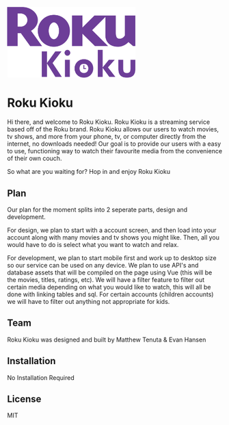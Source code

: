 <img src="images/logo.png" width="300">


# Roku Kioku

Hi there, and welcome to Roku Kioku. Roku Kioku is a streaming service based off of the Roku brand. Roku Kioku allows our users to watch movies, tv shows, and more from your phone, tv, or computer directly from the internet, no downloads needed! Our goal is to provide our users with a easy to use, functioning way to watch their favourite media from the convenience of their own couch.

So what are you waiting for? Hop in and enjoy Roku Kioku


## Plan

Our plan for the moment splits into 2 seperate parts, design and development. 

For design, we plan to start with a account screen, and then load into your account along with many movies and tv shows you might like. Then, all you would have to do is select what you want to watch and relax.

For development, we plan to start mobile first and work up to desktop size so our service can be used on any device. We plan to use API's and database assets that will be compiled on the page using Vue (this will be the movies, titles, ratings, etc). We will have a filter feature to filter out certain media depending on what you would like to watch, this will all be done with linking tables and sql. For certain accounts (children accounts) we will have to filter out anything not appropriate for kids.


## Team

Roku Kioku was designed and built by Matthew Tenuta & Evan Hansen


## Installation

No Installation Required

## License

MIT

